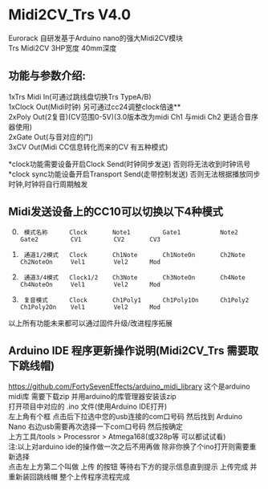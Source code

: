 # Midi2CV_Trs V4.0

Eurorack 自研发基于Arduino nano的强大Midi2CV模块  
Trs Midi2CV 3HP宽度 40mm深度  

## 功能与参数介绍:  

1xTrs Midi In(可通过跳线盘切换Trs TypeA/B)  
1xClock Out(Midi时钟) 另可通过cc24调整clock倍速**  
2xPoly Out(2复音)(CV范围0-5V)(3.0版本改为midi Ch1 与midi Ch2 更适合音序器使用)  
2xGate Out(与音对应的门)  
3xCV Out(Midi CC信息转化而来的CV 有五种模式)  

*clock功能需要设备开启Clock Send(时钟同步发送)  否则将无法收到时钟讯号  
*clock sync功能设备开启Transport Send(走带控制发送) 否则无法根据播放同步时钟,时钟将自行周期触发  

## Midi发送设备上的CC10可以切换以下4种模式  
0.      模式名称      Clock       Note1         Gate1           Note2         Gate2         CV1         CV2       CV3
1.      通道1/2模式   Clock       Ch1Note       Ch1NoteOn       Ch2Note       Ch2NoteOn     Vel1        Vel2      Mod
2.      通道3/4模式   Clock1/2    Ch3Note       Ch3NoteOn       Ch4Note       Ch4NoteOn     Vel1        Vel2      Mod
3.      复音模式      Clock       Ch1Poly1      Ch1Poly1On      Ch1Poly2      Ch1Poly2On    Vel1        Vel2      Mod   

以上所有功能未来都可以通过固件升级/改进程序拓展  

## Arduino IDE 程序更新操作说明(Midi2CV_Trs 需要取下跳线帽)  

https://github.com/FortySevenEffects/arduino_midi_library   这个是arduino midi库 需要下载zip 并用arduino的库管理器安装该zip  
打开项目中对应的 .ino 文件(使用Arduino IDE打开)  
左上角有个框 点击后下拉选中您的usb连接的com口号码 然后找到 Arduino Nano 右边usb需要再次选择一下com口号码 然后按确定  
上方工具/tools > Processror > Atmega168(或328p等 可以都试试看)  
注:以上对arduino ide的操作做一次之后不用再做 除非你换了个ino打开则需要重新选择  
点击左上方第二个叫做 上传 的按钮 等待右下方的提示信息直到提示 上传完成 并重新装回跳线帽 整个上传程序流程完成  


